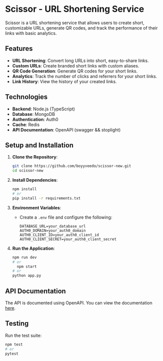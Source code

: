 # Scissor - URL Shortening Service

Scissor is a URL shortening service that allows users to create short, customizable URLs, generate QR codes, and track the performance of their links with basic analytics.

## Features

- **URL Shortening**: Convert long URLs into short, easy-to-share links.
- **Custom URLs**: Create branded short links with custom aliases.
- **QR Code Generation**: Generate QR codes for your short links.
- **Analytics**: Track the number of clicks and referrers for your short links.
- **Link History**: View the history of your created links.

## Technologies

- **Backend**: Node.js (TypeScript) 
- **Database**: MongoDB 
- **Authentication**: Auth0
- **Cache**: Redis
- **API Documentation**: OpenAPI (swagger && stoplight)

## Setup and Installation

1. **Clone the Repository**:
    ```bash
    git clone https://github.com/boyyveedo/scissor-new.git
    cd scissor-new
    ```

2. **Install Dependencies**:
    ```bash
    npm install
    # or
    pip install -r requirements.txt
    ```

3. **Environment Variables**:
   - Create a `.env` file and configure the following:
     ```env
     DATABASE_URL=your_database_url
     AUTH0_DOMAIN=your_auth0_domain
     AUTH0_CLIENT_ID=your_auth0_client_id
     AUTH0_CLIENT_SECRET=your_auth0_client_secret
     ```

4. **Run the Application**:
    ```bash
    npm run dev
    # or
      npm start
    # or
    python app.py
    ```

## API Documentation

The API is documented using OpenAPI. You can view the documentation [here](https://scissor-456p.onrender.com/api-docs/).

## Testing

Run the test suite:

```bash
npm test
# or
pytest
